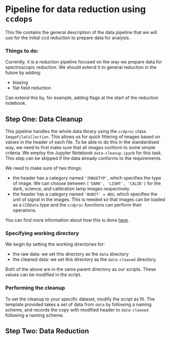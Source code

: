 # Pipeline for data reduction using `ccdops`

This file contains the general description of the data pipeline that we will use for the initial ccd reduction to prepare data for analysis.

### Things to do:

Currently, it is a reduction pipeline focused on the way we prepare data for spectroscopic reduction. We should extend it to general reduction in the future by adding:

- biasing
- flat field reduction

Can extend this by, for example, adding flags at the start of the reduction notebook.

## Step One: Data Cleanup

This pipeline handles the whole data library using the `ccdproc` class `ImageFileCollection`. This allows us for quick filtering of images based on values in the header of each file. To be able to do this in the standardised way, we need to first make sure that all images conform to some simple criteria. We employ the Jupyter Notebook `data-cleanup.ipynb` for this task. This step can be skipped if the data already conforms to the requirements.

We need to make sure of two things:

- the header has a category named `'IMAGETYP'`, which specifies the type of image. We can choose between `['DARK', 'LIGHT', 'CALIB']` for the dark, science, and calibration lamp images respectively.
- the header has a category named `'BUNIT' = ADU`, which specifies the unit of signal in the images. This is needed so that images can be loaded as a `CCDData` type and the `ccdproc` functions can perform their operations.

You can find more information about how this is done [here](https://www.astropy.org/ccd-reduction-and-photometry-guide/v/dev/notebooks/01-11-reading-images.html).

### Specifying working directory

We begin by setting the working directories for:

- the raw data: we set this directory as the `data` directory
- the cleaned data: we set this directory as the `data-cleaned` directory.

Both of the above are in the same parent directory as our scripts. These values can be modified in the script.

### Performing the cleanup

To set the cleanup to your specific dataset, modify the script as fit. The template provided takes a set of data from `data` by following a naming scheme, and records the copy with modified header to `data-cleaned` following a naming scheme.

## Step Two: Data Reduction

